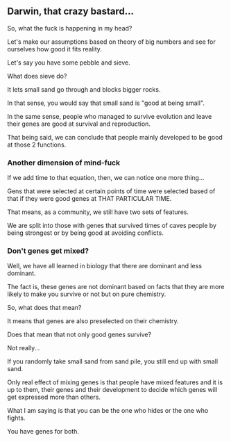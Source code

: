 ## Darwin, that crazy bastard... 

So, what the fuck is happening in my head? 

Let's make our assumptions based on theory of big numbers and see for ourselves how good it fits reality. 

Let's say you have some pebble and sieve. 

What does sieve do? 

It lets small sand go through and blocks bigger rocks. 

In that sense, you would say that small sand is "good at being small". 

In the same sense, people who managed to survive evolution and leave their genes are good at survival and reproduction. 

That being said, we can conclude that people mainly developed to be good at those 2 functions. 

### Another dimension of mind-fuck

If we add time to that equation, then, we can notice one more thing... 

Gens that were selected at certain points of time were selected based of that if they were good genes at THAT PARTICULAR TIME. 

That means, as a community, we still have two sets of features. 

We are split into those with genes that survived times of caves people by being strongest or by being good at avoiding conflicts. 

### Don't genes get mixed? 

Well, we have all learned in biology that there are dominant and less dominant. 

The fact is, these genes are not dominant based on facts that they are more likely to make you survive or not but on pure chemistry. 

So, what does that mean? 

It means that genes are also preselected on their chemistry. 

Does that mean that not only good genes survive? 

Not really... 

If you randomly take small sand from sand pile, you still end up with small sand. 

Only real effect of mixing genes is that people have mixed features and it is up to them, their genes and their development to decide which genes will get expressed more than others. 

What I am saying is that you can be the one who hides or the one who fights. 

You have genes for both. 

